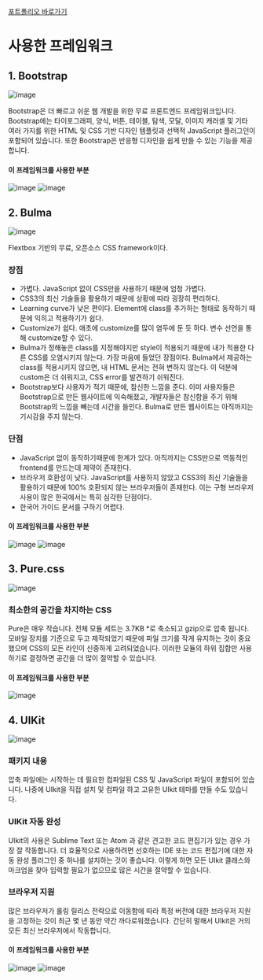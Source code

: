 [포트폴리오 바로가기](https://yuri0407.github.io/hybrid_m_portfolio/)

# 사용한 프레임워크

## 1. Bootstrap

![image](https://user-images.githubusercontent.com/94339489/196033562-9ee8a9ab-ab5a-41e5-a94e-e9f3df23daa4.jpg)

Bootstrap은 더 빠르고 쉬운 웹 개발을 위한 무료 프론트엔드 프레임워크입니다.
Bootstrap에는 타이포그래피, 양식, 버튼, 테이블, 탐색, 모달, 이미지 캐러셀 및 기타 여러 가지를 위한 HTML 및 CSS 기반 디자인 템플릿과 선택적 JavaScript 플러그인이 포함되어 있습니다.
또한 Bootstrap은 반응형 디자인을 쉽게 만들 수 있는 기능을 제공합니다.


#### 이 프레임워크를 사용한 부분
![image](https://user-images.githubusercontent.com/94339489/196012762-5b332816-c5a0-41d3-ab97-4454990938df.jpg)
![image](https://user-images.githubusercontent.com/94339489/196012791-ad2ace91-fc35-4ebc-969d-a1a7caaecd7c.jpg)

## 2. Bulma

![image](https://user-images.githubusercontent.com/94339489/196033574-d6081a8f-b5fb-41f8-be1d-b87676e4b178.jpg)

Flextbox 기반의 무료, 오픈소스 CSS framework이다.

### 장점
* 가볍다. JavaScript 없이 CSS만을 사용하기 때문에 엄청 가볍다.
* CSS3의 최신 기술들을 활용하기 때문에 상황에 따라 굉장히 편리하다.
* Learning curve가 낮은 편이다. Element에 class를 추가하는 형태로 동작하기 때문에 익히고 적용하기가 쉽다.
* Customize가 쉽다. 애초에 customize를 많이 염두에 둔 듯 하다. 변수 선언을 통해 customize할 수 있다.
* Bulma가 정해놓은 class를 지정해야지만 style이 적용되기 때문에 내가 적용한 다른 CSS를 오염시키지 않는다. 가장 마음에 들었던 장점이다. Bulma에서 제공하는 class를 적용시키지 않으면, 내 HTML 문서는 전혀 변하지 않는다. 이 덕분에 custom은 더 쉬워지고, CSS error를 발견하기 쉬워진다.
* Bootstrap보다 사용자가 적기 때문에, 참신한 느낌을 준다. 이미 사용자들은 Bootstrap으로 만든 웹사이트에 익숙해졌고, 개발자들은 참신함을 주기 위해 Bootstrap의 느낌을 빼는데 시간을 들인다. Bulma로 만든 웹사이트는 아직까지는 기시감을 주지 않는다.

### 단점
* JavaScript 없이 동작하기때문에 한계가 있다. 아직까지는 CSS만으로 역동적인 frontend를 만드는데 제약이 존재한다.
* 브라우저 호환성이 낮다. JavaScript를 사용하지 않았고 CSS3의 최신 기술들을 활용하기 때문에 100% 호환되지 않는 브라우저들이 존재한다. 이는 구형 브라우저 사용이 많은 한국에서는 특히 심각한 단점이다.
* 한국어 가이드 문서를 구하기 어렵다.

#### 이 프레임워크를 사용한 부분
![image](https://user-images.githubusercontent.com/94339489/196012799-e30d0395-0ffc-420e-ad8b-7fa84408dbab.jpg)
![image](https://user-images.githubusercontent.com/94339489/196012819-52c59d99-97e8-42e6-8f43-d7e93c1f5e26.jpg)


## 3. Pure.css

![image](https://user-images.githubusercontent.com/94339489/196033583-01db6082-c2ff-4573-82a4-5a026f851c55.jpg)

### 최소한의 공간을 차지하는 CSS

Pure은 매우 작습니다. 전체 모듈 세트는 3.7KB *로 축소되고 gzip으로 압축 됩니다.
모바일 장치를 기준으로 두고 제작되었기 때문에 파일 크기를 작게 유지하는 것이 중요했으며 CSS의 모든 라인이 신중하게 고려되었습니다.
이러한 모듈의 하위 집합만 사용하기로 결정하면 공간을 더 많이 절약할 수 있습니다.

#### 이 프레임워크를 사용한 부분
![image](https://user-images.githubusercontent.com/94339489/196012843-cd57b674-a222-448b-8f9e-6eef834c8317.jpg)


## 4. UIKit

![image](https://user-images.githubusercontent.com/94339489/196033597-2a5e992d-90ef-4354-b429-53b379417625.jpg)

### 패키지 내용

압축 파일에는 시작하는 데 필요한 컴파일된 CSS 및 JavaScript 파일이 포함되어 있습니다.
나중에 UIkit을 직접 설치 및 컴파일 하고 고유한 UIkit 테마를 만들 수도 있습니다.

### UIKit 자동 완성

UIkit의 사용은 Sublime Text 또는 Atom 과 같은 견고한 코드 편집기가 있는 경우 가장 잘 작동합니다.
더 효율적으로 사용하려면 선호하는 IDE 또는 코드 편집기에 대한 자동 완성 플러그인 중 하나를 설치하는 것이 좋습니다.
이렇게 하면 모든 UIkit 클래스와 마크업을 찾아 입력할 필요가 없으므로 많은 시간을 절약할 수 있습니다.

### 브라우저 지원

많은 브라우저가 롤링 릴리스 전략으로 이동함에 따라 특정 버전에 대한 브라우저 지원을 고정하는 것이 최근 몇 년 동안 약간 까다로워졌습니다.
간단히 말해서 UIkit은 거의 모든 최신 브라우저에서 작동합니다.


#### 이 프레임워크를 사용한 부분
![image](https://user-images.githubusercontent.com/94339489/196013083-c472843f-1f96-4d31-b188-66a92f0fe320.jpg)
![image](https://user-images.githubusercontent.com/94339489/196013088-b3f375d1-4352-4de1-81aa-08c03981277f.jpg)